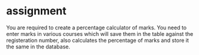 # assignment
You are required to create a percentage calculator of marks. You need to enter marks in various courses which will save them in the table against the registeration number, also calculates the percentage of marks and store it the same in the database.
